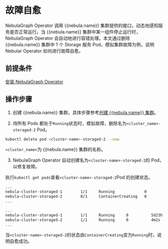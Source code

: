 # 故障自愈

NebulaGraph Operator 调用 {{nebula.name}} 集群提供的接口，动态地感知服务是否正常运行。当 {{nebula.name}} 集群中某一组件停止运行时，NebulaGraph Operator 会自动地进行容错处理。本文通过删除 {{nebula.name}} 集群中 1 个 Storage 服务 Pod，模拟集群故障为例，说明 Nebular Operator 如何进行故障自愈。

## 前提条件

[安装 NebulaGraph Operator](../../2.get-started/2.1.install-operator.md)

## 操作步骤

1. 创建 {{nebula.name}} 集群。具体步骤参考[创建 {{nebula.name}} 集群](../4.1.installation/4.1.1.cluster-install.md)。

2. 待所有 Pods 都处于`Running`状态时，模拟故障，删除名为`<cluster_name>-storaged-2` Pod。

  ```bash
  kubectl delete pod <cluster-name>-storaged-2 --now
  ```
`<cluster_name>`为 {{nebula.name}} 集群的名称。

3. NebulaGraph Operator 自动创建名为`<cluster-name>-storaged-2`的 Pod，以修复故障。
   
  执行`kubectl get pods`查看`<cluster-name>-storaged-2`Pod 的创建状态。
   
  ```bash
  ...
  nebula-cluster-storaged-1        1/1     Running             0          5d23h
  nebula-cluster-storaged-2        0/1     ContainerCreating   0          1s
  ...
  ```

  ```bash
  ...
  nebula-cluster-storaged-1        1/1     Running     0          5d23h
  nebula-cluster-storaged-2        1/1     Running     0          4m2s
  ...
  ```
当`<cluster-name>-storaged-2`的状态由`ContainerCreating`变为`Running`时，说明自愈成功。
